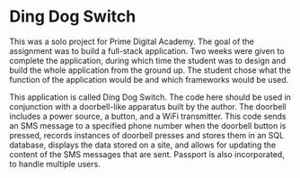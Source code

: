 Ding Dog Switch
===============

This was a solo project for Prime Digital Academy. The goal of the assignment was to build a full-stack application. Two weeks were given to complete the application, during which time the student was to design and build the whole application from the ground up. The student chose what the function of the application would be and which frameworks would be used.

This application is called Ding Dog Switch. The code here should be used in conjunction with a doorbell-like apparatus built by the author. The doorbell includes a power source, a button, and a WiFi transmitter. This code sends an SMS message to a specified phone number when the doorbell button is pressed, records instances of doorbell presses and stores them in an SQL database, displays the data stored on a site, and allows for updating the content of the SMS messages that are sent. Passport is also incorporated, to handle multiple users. 
